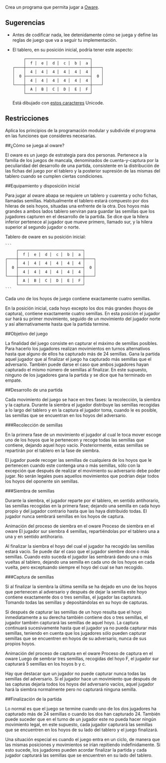 Crea un programa que permita jugar a [Oware](https://es.wikipedia.org/wiki/Oware).

## Sugerencias

- Antes de codificar nada, lee detenidamente cómo se juega y define las reglas de juego que va a seguir tu implementación.
- El tablero, en su posición inicial, podría tener este aspecto:

	```
	     ┌─────────────────────────────┐
	     │  f │  e │  d │  c │  b │  a │
	┌────┼─────────────────────────────┼────┐
	│    │  4 │  4 │  4 │  4 │  4 │  4 │    │
	│  0 ├─────────────────────────────┤  0 │
	│    │  4 │  4 │  4 │  4 │  4 │  4 │    │
	└────┼─────────────────────────────┼────┘
	     │  A │  B │  C │  D │  E │  F │
	     └─────────────────────────────┘
	```

	Está dibujado con [estos caracteres](https://en.wikipedia.org/wiki/Box-drawing_character) Unicode.

## Restricciones

Aplica los principios de la programación modular y subdivide el programa en las funciones que consideres necesarias.

##¿Cómo se juega al oware?

El oware es un juego de estrategia para dos personas. Pertenece a la familia de los juegos de mancala, denominados de cuenta-y-captura por la peculiaridad del desarrollo de una partida, consistente en la distribución de las fichas del juego por el tablero y la posterior supresión de las mismas del tablero cuando se cumplen ciertas condiciones.

##Equipamiento y disposición inicial

Para jugar al oware abapa se requiere un tablero y cuarenta y ocho fichas, llamadas semillas. Habitualmente el tablero estará compuesto por dos hileras de seis hoyos, situadas una enfrente de la otra. Dos hoyos más grandes a ambos lados tablero serviran para guardar las semillas que los jugadores capturen en el desarrollo de la partida. Se dice que la hilera inferior pertenece al jugador que mueve primero, llamado sur, y la hilera superior al segundo jugador o norte.


Tablero de oware en su posición inicial:

	```
	     ┌─────────────────────────────┐
	     │  f │  e │  d │  c │  b │  a │
	┌────┼─────────────────────────────┼────┐
	│    │  4 │  4 │  4 │  4 │  4 │  4 │    │
	│  0 ├─────────────────────────────┤  0 │
	│    │  4 │  4 │  4 │  4 │  4 │  4 │    │
	└────┼─────────────────────────────┼────┘
	     │  A │  B │  C │  D │  E │  F │
	     └─────────────────────────────┘
	```

Cada uno de los hoyos de juego contiene exactamente cuatro semillas.

En la posición inicial, cada hoyo excepto los dos más grandes (hoyos de captura), contiene exactamente cuatro semillas. En esta posición el jugador sur hará su primer movimiento, seguido de un movimiento del jugador norte y así alternativamente hasta que la partida termine.

##Objetivo del juego

La finalidad del juego consiste en capturar el máximo de semillas posibles. Para hacerlo los jugadores realizan movimientos en turnos alternativos hasta que alguno de ellos ha capturado más de 24 semillas. Gana la partida aquel jugador que al finalizar el juego ha capturado más semillas que el adversario. También puede darse el caso que ambos jugadores hayan capturado el mismo número de semillas al finalizar. En este supuesto, ninguno de los jugadores gana la partida y se dice que ha terminado en empate.

##Desarrollo de una partida

Cada movimiento del juego se hace en tres fases: la recolección, la siembra y la captura. Durante la siembra el jugador distribuye las semillas recogidas a lo largo del tablero y en la captura el jugador toma, cuando le es posible, las semillas que se encuentran en los hoyos del adversario.

###Recolección de semillas

En la primera fase de un movimiento el jugador al cual le toca mover escoge uno de los hoyos que le pertenecen y recoge todas las semillas que contiene, dejando aquel hoyo vacío. Posteriormente, estas semillas se repartirán por el tablero en la fase de siembra.

El jugador puede recoger las semillas de cualquiera de los hoyos que le pertenecen cuando este contenga una o más semillas, sólo con la excepción que después de realizar el movimiento su adversario debe poder jugar. No serán legales pues aquellos movimientos que podrian dejar todos los hoyos del oponente sin semillas.

###Siembra de semillas

Durante la siembra, el jugador reparte por el tablero, en sentido antihorario, las semillas recogidas en la primera fase; dejando una semilla en cada hoyo propio y del jugador contrario hasta que las haya distribuido todas. El jugador nunca sembrará semillas en los hoyos de captura.

Animación del proceso de siembra en el oware
Proceso de siembra en el oware
El jugador sur siembra 4 semillas, repartiéndolas por el tablero una a una y en sentido antihorario.

Al finalizar la siembra el hoyo del cual el jugador ha recogido las semillas estará vacío. Se puede dar el caso que el jugador siembre doce o más semillas. Cuando esto suceda el jugador las sembrará dando una o más vueltas al tablero, dejando una semilla en cada uno de los hoyos en cada vuelta, pero exceptuando siempre el hoyo del cual se han recogido.

###Captura de semillas

Si al finalizar la siembra la última semilla se ha dejado en uno de los hoyos que pertenecen al adversario y después de dejar la semilla este hoyo contiene exactamente dos o tres semillas, el jugador las capturará. Tomando todas las semillas y depositándolas en su hoyo de capturas.

Si después de capturar las semillas de un hoyo resulta que el hoyo inmediatamente a su derecha también contiene dos o tres semillas, el jugador también capturará las semillas de aquel hoyo. La captura continuará sucesivamente hasta que el jugador ya no pueda capturar más semillas, teniendo en cuenta que los jugadores sólo pueden capturar semillas que se encuentren en hoyos de su adversario, nunca de sus propios hoyos.

Animación del proceso de captura en el oware
Proceso de captura en el oware
Luego de sembrar tres semillas, recogidas del hoyo F, el jugador sur capturará 5 semillas en los hoyos b y c.

Hay que destacar que un jugador no puede capturar nunca todas las semillas del adversario. Si el jugador hace un movimiento que después de las capturas dejaría todos los hoyos del adversario vacíos, aquel jugador hará la siembra normalmente pero no capturará ninguna semilla.

##Finalización de la partida

Lo normal es que el juego se termine cuando uno de los dos jugadores ha capturado más de 24 semillas o cuando los dos han capturado 24. También puede suceder que en el turno de un jugador este no pueda hacer ningún movimiento legal, en este supuesto, cada jugador capturará las semillas que se encuentren en los hoyos de su lado del tablero y el juego finalizará.

Una situación especial es cuando el juego entra en un ciclo, de manera que las mismas posiciones y movimientos se irían repitiendo indefinidamente. Si esto sucede, los jugadores pueden acordar finalizar la partida y cada jugador capturará las semillas que se encuentren en su lado del tablero.